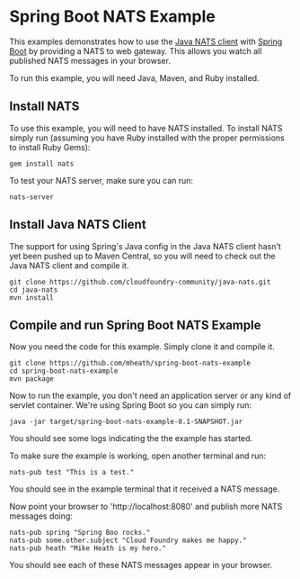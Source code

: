 # Spring Boot NATS Example

This examples demonstrates how to use the [Java NATS client](https://github.com/cloudfoundry-community/java-nats)
with [Spring Boot](https://github.com/SpringSource/spring-boot) by providing a NATS to web gateway. This allows
you watch all published NATS messages in your browser.

To run this example, you will need Java, Maven, and Ruby installed.

## Install NATS

To use this example, you will need to have NATS installed. To install NATS simply run (assuming you have Ruby installed
with the proper permissions to install Ruby Gems):

```
gem install nats
```

To test your NATS server, make sure you can run:

```
nats-server
```

## Install Java NATS Client

The support for using Spring's Java config in the Java NATS client hasn't yet been pushed up to Maven Central, so you
will need to check out the Java NATS client and compile it.

```
git clone https://github.com/cloudfoundry-community/java-nats.git
cd java-nats
mvn install
```

## Compile and run Spring Boot NATS Example

Now you need the code for this example. Simply clone it and compile it.

```
git clone https://github.com/mheath/spring-boot-nats-example
cd spring-boot-nats-example
mvn package
```

Now to run the example, you don't need an application server or any kind of servlet container. We're using Spring Boot
so you can simply run:

```
java -jar target/spring-boot-nats-example-0.1-SNAPSHOT.jar
```

You should see some logs indicating the the example has started.

To make sure the example is working, open another terminal and run:

```
nats-pub test "This is a test."
```

You should see in the example terminal that it received a NATS message.

Now point your browser to 'http://localhost:8080' and publish more NATS messages doing:

```
nats-pub spring "Spring Boo rocks."
nats-pub some.other.subject "Cloud Foundry makes me happy."
nats-pub heath "Mike Heath is my hero."
```

You should see each of these NATS messages appear in your browser.
